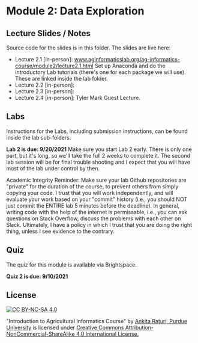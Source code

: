 # Module 2: Data Exploration

## Lecture Slides / Notes

Source code for the slides is in this folder. The slides are live here:

- Lecture 2.1 [in-person]: www.aginformaticslab.org/ag-informatics-course/module2/lecture2.1.html 
    Set up Anaconda and do the introductory Lab tutorials (there's one for each package we will use). These are linked inside the lab folder.
- Lecture 2.2 [in-person]:
- Lecture 2.3 [in-person]: 
- Lecture 2.4 [in-person]: Tyler Mark Guest Lecture.

## Labs

Instructions for the Labs, including submission instructions, can be found inside the lab sub-folders.

**Lab 2 is due: 9/20/2021** Make sure you start Lab 2 early. There is only one part, but it's long, so we'll take the full 2 weeks to complete it. The second lab session will be for final trouble shooting and I expect that you will have most of the lab under control by then.

Academic Integrity Reminder: Make sure your lab Github repositories are "private" for the duration of the course, to prevent others from simply copying your code. I trust that you will work independently, and will evaluate your work based on your "commit" history (i.e., you should NOT just commit the ENTIRE lab 5 minutes before the deadline). In general, writing code with the help of the internet is permissable, i.e., you can ask questions on Stack Overflow, discuss the problems with each other on Slack. Ultimately, I have a policy in which I trust that you are doing the right thing, unless I see evidence to the contrary.


## Quiz

The quiz for this module is available via Brightspace. 

**Quiz 2 is due: 9/10/2021**

## License
[![CC BY-NC-SA 4.0][cc-by-nc-sa-shield]][cc-by-nc-sa]

<!-- This work is licensed under a
[Creative Commons Attribution-NonCommercial-ShareAlike 4.0 International License][cc-by-nc-sa].

[![CC BY-NC-SA 4.0][cc-by-nc-sa-image]][cc-by-nc-sa] -->

[cc-by-nc-sa]: http://creativecommons.org/licenses/by-nc-sa/4.0/
[cc-by-nc-sa-image]: https://licensebuttons.net/l/by-nc-sa/4.0/88x31.png
[cc-by-nc-sa-shield]: https://img.shields.io/badge/License-CC%20BY--NC--SA%204.0-lightgrey.svg

  "Introduction to Agricultural Informatics Course" by [Ankita Raturi, Purdue University](https://github.com/ag-informatics/ag-informatics-course) is licensed under [Creative Commons Attribution-NonCommercial-ShareAlike 4.0 International License.](http://creativecommons.org/licenses/by-nc-sa/4.0/)
